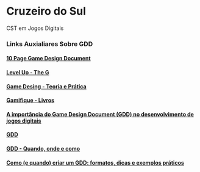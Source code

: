 # Cruzeiro do Sul
CST em Jogos Digitais

### Links Auxialiares Sobre GDD

#### [10 Page Game Design Document](http://scriptingisfun.com/blog/?p=347)<br/>

#### [Level Up - The G](http://uicvgame.ui.ac.ir/Game%20Design/__Level_Up___The_G.pdf)<br/>

#### [Game Desing - Teoria e Prática](https://gamifique.files.wordpress.com/2011/11/5-game-design-theory-and-practice.pdf)<br/>

#### [Gamifique - Livros](https://gamifique.wordpress.com/livros/)<br/>

#### [A importância do Game Design Document (GDD) no desenvolvimento de jogos digitais](http://escolabrasileiradegames.com.br/blog/a-importancia-do-game-design-document-no-desenvolvimento-de-jogos-digitais)<br/>

#### [GDD](http://gamestartlivro.net/tagged/game-design-document)<br/>

#### [GDD - Quando, onde e como](https://medium.com/game-start/gdd-quando-onde-e-como-81db58f86e04)<br/>

#### [Como (e quando) criar um GDD: formatos, dicas e exemplos práticos](https://producaodejogos.com/gdd/)<br/>